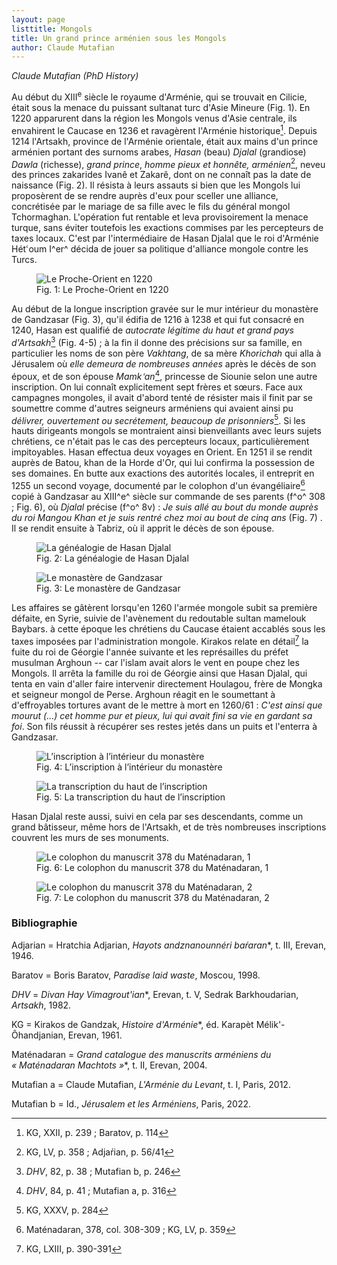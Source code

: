 ```yaml
---
layout: page
listtitle: Mongols
title: Un grand prince arménien sous les Mongols
author: Claude Mutafian
---
```

*Claude Mutafian (PhD History)*

Au début du XIII<sup>e</sup> siècle le royaume d'Arménie, qui se trouvait en
Cilicie, était sous la menace du puissant sultanat turc d'Asie Mineure
(Fig. 1). En 1220 apparurent dans la région les Mongols venus d'Asie
centrale, ils envahirent le Caucase en 1236 et ravagèrent l'Arménie
historique[^1]. Depuis 1214 l'Artsakh, province de l'Arménie orientale,
était aux mains d'un prince arménien portant des surnoms arabes, *Hasan*
(beau) *Djalal* (grandiose) *Dawla* (richesse), *grand prince*, *homme
pieux et honnête, arménien*[^2], neveu des princes zakarides Ivanê et
Zakarê, dont on ne connaît pas la date de naissance (Fig. 2). Il
résista à leurs assauts si bien que les Mongols lui proposèrent de se
rendre auprès d'eux pour sceller une alliance, concrétisée par le
mariage de sa fille avec le fils du général mongol Tchormaghan.
L'opération fut rentable et leva provisoirement la menace turque, sans
éviter toutefois les exactions commises par les percepteurs de taxes
locaux. C'est par l'intermédiaire de Hasan Djalal que le roi d'Arménie
Hétՙoum I^er^ décida de jouer sa politique d'alliance mongole contre les
Turcs.

<figure>
  <img src="/public/mongols1.jpg" alt="Le Proche-Orient en 1220">
  <figcaption>Fig. 1: Le Proche-Orient en 1220</figcaption>
</figure>

Au début de la longue inscription gravée sur le mur intérieur du
monastère de Gandzasar (Fig. 3), qu'il édifia de 1216 à 1238 et qui
fut consacré en 1240, Hasan est qualifié de *autocrate légitime du haut
et grand pays d'Artsakh*[^3] (Fig. 4-5) ; à la fin il donne des
précisions sur sa famille, en particulier les noms de son père
*Vakhtang*, de sa mère *Khorichah* qui alla à Jérusalem où *elle demeura
de nombreuses années* après le décès de son époux, et de son épouse
*Mamkՙan*[^4], princesse de Siounie selon une autre inscription. On lui
connaît explicitement sept frères et sœurs. Face aux campagnes mongoles,
il avait d'abord tenté de résister mais il finit par se soumettre comme
d'autres seigneurs arméniens qui avaient ainsi pu *délivrer, ouvertement
ou secrétement, beaucoup de prisonniers*[^5]. Si les hauts dirigeants
mongols se montraient ainsi bienveillants avec leurs sujets chrétiens,
ce n'était pas le cas des percepteurs locaux, particulièrement
impitoyables. Hasan effectua deux voyages en Orient. En 1251 il se
rendit auprès de Batou, khan de la Horde d'Or, qui lui confirma la
possession de ses domaines. En butte aux exactions des autorités
locales, il entreprit en 1255 un second voyage, documenté par le
colophon d'un évangéliaire[^6] copié à Gandzasar au XIII^e^ siècle sur
commande de ses parents (f^o^ 308 ; Fig. 6), où *Djalal* précise
(f^o^ 8v) : *Je suis allé au bout du monde auprès du roi Mangou Khan et
je suis rentré chez moi au bout de cinq ans* (Fig. 7) . Il se rendit
ensuite à Tabriz, où il apprit le décès de son épouse.

<figure>
  <img src="/public/mongols2.jpg" alt="La généalogie de Hasan Djalal">
  <figcaption>Fig. 2: La généalogie de Hasan Djalal</figcaption>
</figure>


<figure>
  <img src="/public/mongols3.jpg" alt="Le monastère de Gandzasar">
  <figcaption>Fig. 3: Le monastère de Gandzasar</figcaption>
</figure>

Les affaires se gâtèrent lorsqu'en 1260 l'armée mongole subit sa
première défaite, en Syrie, suivie de l'avènement du redoutable sultan
mamelouk Baybars. à cette époque les chrétiens du Caucase étaient
accablés sous les taxes imposées par l'administration mongole. Kirakos
relate en détail[^7] la fuite du roi de Géorgie l'année suivante et les
représailles du préfet musulman Arghoun -- car l'islam avait alors le
vent en poupe chez les Mongols. Il arrêta la famille du roi de Géorgie
ainsi que Hasan Djalal, qui tenta en vain d'aller faire intervenir
directement Houlagou, frère de Mongka et seigneur mongol de Perse.
Arghoun réagit en le soumettant à d'effroyables tortures avant de le
mettre à mort en 1260/61 : *C'est ainsi que mourut (...) cet homme pur
et pieux, lui qui avait fini sa vie en gardant sa foi*. Son fils réussit
à récupérer ses restes jetés dans un puits et l'enterra à Gandzasar.


<figure>
  <img src="/public/mongols4.jpg" alt="L’inscription à l’intérieur du monastère">
  <figcaption>Fig. 4: L’inscription à l’intérieur du monastère</figcaption>
</figure>

<figure>
  <img src="/public/mongols5.jpg" alt="La transcription du haut de l’inscription">
  <figcaption>Fig. 5: La transcription du haut de l’inscription</figcaption>
</figure>

Hasan Djalal reste aussi, suivi en cela par ses descendants, comme un
grand bâtisseur, même hors de l'Artsakh, et de très nombreuses
inscriptions couvrent les murs de ses monuments.

<figure>
  <img src="/public/mongols6.jpg" alt="Le colophon du manuscrit 378 du Maténadaran, 1">
  <figcaption>Fig. 6: Le colophon du manuscrit 378 du Maténadaran, 1</figcaption>
</figure>

<figure>
  <img src="/public/mongols7.jpg" alt="Le colophon du manuscrit 378 du Maténadaran, 2">
  <figcaption>Fig. 7: Le colophon du manuscrit 378 du Maténadaran, 2</figcaption>
</figure>

### Bibliographie

Adjarian = Hratchia Adjarian, *Hayots andznanounnéri baŕaran*\*, t. III,
Erevan, 1946.

Baratov = Boris Baratov, *Paradise laid waste*, Moscou, 1998.

*DHV* = *Divan Hay Vimagrout'ian*\*, Erevan, t. V, Sedrak Barkhoudarian,
*Artsakh*, 1982.

KG = Kirakos de Gandzak, *Histoire d'Arménie*\*, éd. Karapèt
Mélik'-Ôhandjanian, Erevan, 1961.

Maténadaran = *Grand catalogue des manuscrits arméniens du « Maténadaran
Machtots »*\*, t. II, Erevan, 2004.

Mutafian a = Claude Mutafian, *L'Arménie du Levant*, t. I, Paris, 2012.

Mutafian b = Id., *Jérusalem et les Arméniens*, Paris, 2022.


[^1]: KG, XXII, p. 239 ; Baratov, p. 114

[^2]: KG, LV, p. 358 ; Adjaŕian, p. 56/41

[^3]: *DHV*, 82, p. 38 ; Mutafian b, p. 246

[^4]: *DHV*, 84, p. 41 ; Mutafian a, p. 316

[^5]: KG, XXXV, p. 284

[^6]: Maténadaran, 378, col. 308-309 ; KG, LV, p. 359

[^7]: KG, LXIII, p. 390-391
